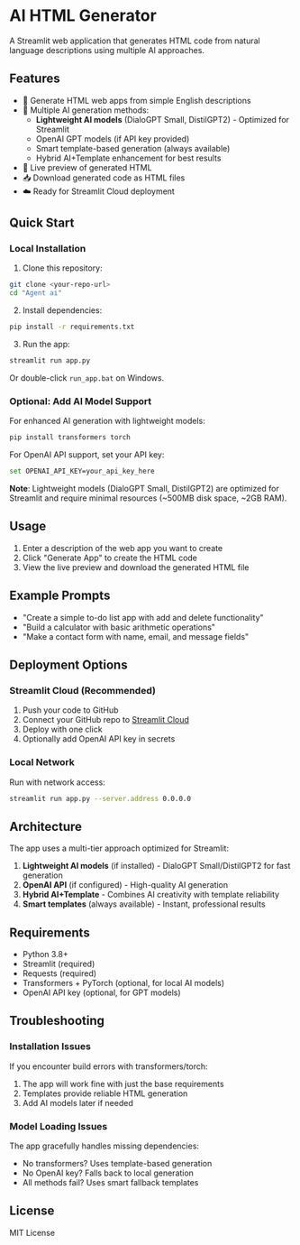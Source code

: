 # AI HTML Generator

A Streamlit web application that generates HTML code from natural language descriptions using multiple AI approaches.

## Features

- 🎨 Generate HTML web apps from simple English descriptions
- 🤖 Multiple AI generation methods:
  - **Lightweight AI models** (DialoGPT Small, DistilGPT2) - Optimized for Streamlit
  - OpenAI GPT models (if API key provided)
  - Smart template-based generation (always available)
  - Hybrid AI+Template enhancement for best results
- 🚀 Live preview of generated HTML
- 📥 Download generated code as HTML files
- ☁️ Ready for Streamlit Cloud deployment

## Quick Start

### Local Installation

1. Clone this repository:
```bash
git clone <your-repo-url>
cd "Agent ai"
```

2. Install dependencies:
```bash
pip install -r requirements.txt
```

3. Run the app:
```bash
streamlit run app.py
```
Or double-click `run_app.bat` on Windows.

### Optional: Add AI Model Support

For enhanced AI generation with lightweight models:

```bash
pip install transformers torch
```

For OpenAI API support, set your API key:
```bash
set OPENAI_API_KEY=your_api_key_here
```

**Note**: Lightweight models (DialoGPT Small, DistilGPT2) are optimized for Streamlit and require minimal resources (~500MB disk space, ~2GB RAM).

## Usage

1. Enter a description of the web app you want to create
2. Click "Generate App" to create the HTML code
3. View the live preview and download the generated HTML file

## Example Prompts

- "Create a simple to-do list app with add and delete functionality"
- "Build a calculator with basic arithmetic operations"
- "Make a contact form with name, email, and message fields"

## Deployment Options

### Streamlit Cloud (Recommended)

1. Push your code to GitHub
2. Connect your GitHub repo to [Streamlit Cloud](https://streamlit.io/cloud)
3. Deploy with one click
4. Optionally add OpenAI API key in secrets

### Local Network

Run with network access:
```bash
streamlit run app.py --server.address 0.0.0.0
```

## Architecture

The app uses a multi-tier approach optimized for Streamlit:

1. **Lightweight AI models** (if installed) - DialoGPT Small/DistilGPT2 for fast generation
2. **OpenAI API** (if configured) - High-quality AI generation
3. **Hybrid AI+Template** - Combines AI creativity with template reliability
4. **Smart templates** (always available) - Instant, professional results

## Requirements

- Python 3.8+
- Streamlit (required)
- Requests (required)
- Transformers + PyTorch (optional, for local AI models)
- OpenAI API key (optional, for GPT models)

## Troubleshooting

### Installation Issues

If you encounter build errors with transformers/torch:
1. The app will work fine with just the base requirements
2. Templates provide reliable HTML generation
3. Add AI models later if needed

### Model Loading Issues

The app gracefully handles missing dependencies:
- No transformers? Uses template-based generation
- No OpenAI key? Falls back to local generation
- All methods fail? Uses smart fallback templates

## License

MIT License
